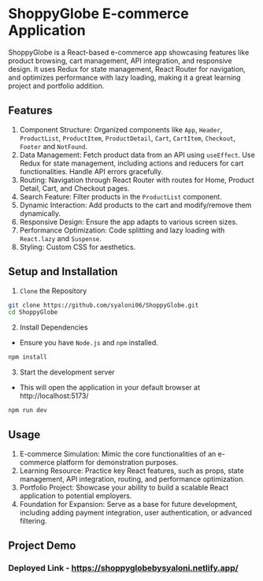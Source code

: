 # ShoppyGlobe E-commerce Application
ShoppyGlobe is a React-based e-commerce app showcasing features like product browsing, cart management, API integration, and responsive design. It uses Redux for state management, React Router for navigation, and optimizes performance with lazy loading, making it a great learning project and portfolio addition.
## Features
1. Component Structure: Organized components like `App`, `Header`, `ProductList`, `ProductItem`, `ProductDetail`, `Cart`, `CartItem`, `Checkout`, `Footer` and `NotFound`.
2. Data Management: Fetch product data from an API using `useEffect`. Use Redux for state management, including actions and reducers for cart functionalities. Handle API errors gracefully.
3. Routing: Navigation through React Router with routes for Home, Product Detail, Cart, and Checkout pages.
4. Search Feature: Filter products in the `ProductList` component.
5. Dynamic Interaction: Add products to the cart and modify/remove them dynamically.
6. Responsive Design: Ensure the app adapts to various screen sizes.
7. Performance Optimization: Code splitting and lazy loading with `React.lazy` and `Suspense`.
8. Styling: Custom CSS for aesthetics.
## Setup and Installation
1. `Clone` the Repository
``` bash
git clone https://github.com/syaloni06/ShoppyGlobe.git
cd ShoppyGlobe
```
2. Install Dependencies
- Ensure you have `Node.js` and `npm` installed.
``` bash
npm install
```
3. Start the development server
- This will open the application in your default browser at http://localhost:5173/
``` bash
npm run dev
```
## Usage
1. E-commerce Simulation: Mimic the core functionalities of an e-commerce platform for demonstration purposes.
2. Learning Resource: Practice key React features, such as props, state management, API integration, routing, and performance optimization.
3. Portfolio Project: Showcase your ability to build a scalable React application to potential employers.
4. Foundation for Expansion: Serve as a base for future development, including adding payment integration, user authentication, or advanced filtering.
## Project Demo
### Deployed Link - https://shoppyglobebysyaloni.netlify.app/